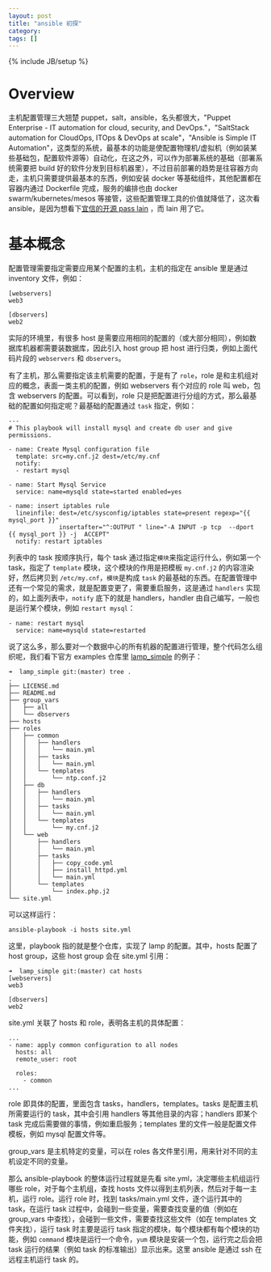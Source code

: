 ```yaml
---
layout: post
title: "ansible 初探"
category:
tags: []
---
```

{% include JB/setup %}

# Overview

主机配置管理三大翘楚 puppet，salt，ansible，名头都很大，"Puppet Enterprise - IT automation for cloud, security, and DevOps."，"SaltStack automation for CloudOps, ITOps & DevOps at scale"，"Ansible is Simple IT Automation"，这类型的系统，最基本的功能是使配置物理机/虚拟机（例如装某些基础包，配置软件源等）自动化，在这之外，可以作为部署系统的基础（部署系统需要把 build 好的软件分发到目标机器里），不过目前部署的趋势是往容器方向走，主机只需要提供最基本的东西，例如安装 docker 等基础组件，其他配置都在容器内通过 Dockerfile 完成，服务的编排也由 docker swarm/kubernetes/mesos 等接管，这些配置管理工具的价值就降低了，这次看 ansible，是因为想看下[宜信的开源 pass lain](https://github.com/laincloud/lain) ，而 lain 用了它。


# 基本概念

配置管理需要指定需要应用某个配置的主机，主机的指定在 ansible 里是通过 inventory 文件，例如：

```
[webservers]
web3

[dbservers]
web2
```

实际的环境里，有很多 host 是需要应用相同的配置的（或大部分相同），例如数据库机器都需要装数据库，因此引入 host group 把 host 进行归类，例如上面代码片段的 `webservers` 和 `dbservers`。

有了主机，那么需要指定该主机需要的配置，于是有了 `role`，role 是和主机组对应的概念，表面一类主机的配置，例如 webservers 有个对应的 role 叫 web，包含 webservers 的配置。可以看到，role 只是把配置进行分组的方式，那么最基础的配置如何指定呢？最基础的配置通过 `task` 指定，例如：

```
---
# This playbook will install mysql and create db user and give permissions.

- name: Create Mysql configuration file
  template: src=my.cnf.j2 dest=/etc/my.cnf
  notify:
  - restart mysql

- name: Start Mysql Service
  service: name=mysqld state=started enabled=yes

- name: insert iptables rule
  lineinfile: dest=/etc/sysconfig/iptables state=present regexp="{{ mysql_port }}"
              insertafter="^:OUTPUT " line="-A INPUT -p tcp  --dport {{ mysql_port }} -j  ACCEPT"
  notify: restart iptables
```

列表中的 task 按顺序执行，每个 task 通过指定`模块`来指定运行什么，例如第一个 task，指定了 `template` 模块，这个模块的作用是把模板 `my.cnf.j2` 的内容渲染好，然后拷贝到 `/etc/my.cnf`，`模块`是构成 `task` 的最基础的东西。在配置管理中还有一个常见的需求，就是配置变更了，需要重启服务，这是通过 `handlers` 实现的，如上面列表中，`notify` 底下的就是 handlers，handler 由自己编写，一般也是运行某个模块，例如 `restart mysql`：

```
- name: restart mysql
  service: name=mysqld state=restarted
```

说了这么多，那么要对一个数据中心的所有机器的配置进行管理，整个代码怎么组织呢，我们看下官方 examples 仓库里 [lamp_simple](https://github.com/ansible/ansible-examples/blob/master/lamp_simple/README.md) 的例子：
```
➜  lamp_simple git:(master) tree .
.
├── LICENSE.md
├── README.md
├── group_vars
│   ├── all
│   └── dbservers
├── hosts
├── roles
│   ├── common
│   │   ├── handlers
│   │   │   └── main.yml
│   │   ├── tasks
│   │   │   └── main.yml
│   │   └── templates
│   │       └── ntp.conf.j2
│   ├── db
│   │   ├── handlers
│   │   │   └── main.yml
│   │   ├── tasks
│   │   │   └── main.yml
│   │   └── templates
│   │       └── my.cnf.j2
│   └── web
│       ├── handlers
│       │   └── main.yml
│       ├── tasks
│       │   ├── copy_code.yml
│       │   ├── install_httpd.yml
│       │   └── main.yml
│       └── templates
│           └── index.php.j2
└── site.yml
```
可以这样运行：
```
ansible-playbook -i hosts site.yml
```
这里，playbook 指的就是整个仓库，实现了 lamp 的配置。其中，hosts 配置了 host group，这些 host group 会在 site.yml 引用：
```
➜  lamp_simple git:(master) cat hosts
[webservers]
web3

[dbservers]
web2
```

site.yml 关联了 hosts 和 role，表明各主机的具体配置：

```
...
- name: apply common configuration to all nodes
  hosts: all
  remote_user: root

  roles:
    - common
...
```

role 即具体的配置，里面包含 tasks，handlers，templates。tasks 是配置主机所需要运行的 task，其中会引用 handlers 等其他目录的内容；handlers 即某个 task 完成后需要做的事情，例如重启服务；templates 里的文件一般是配置文件模板，例如 mysql 配置文件等。

group_vars 是主机特定的变量，可以在 roles 各文件里引用，用来针对不同的主机设定不同的变量。

那么 ansible-playbook 的整体运行过程就是先看 site.yml，决定哪些主机组运行哪些 role，对于每个主机组，查找 hosts 文件以得到主机列表，然后对于每一主机，运行 role。运行 role 时，找到 tasks/main.yml 文件，逐个运行其中的 task，在运行 task 过程中，会碰到一些变量，需要查找变量的值（例如在 group_vars 中查找），会碰到一些文件，需要查找这些文件（如在 templates 文件夹找），运行 task 时主要是运行 task 指定的模块，每个模块都有每个模块的功能，例如 `command` 模块是运行一个命令，`yum` 模块是安装一个包，运行完之后会把 task 运行的结果（例如 task 的标准输出）显示出来。这里 ansible 是通过 ssh 在远程主机运行 task 的。

